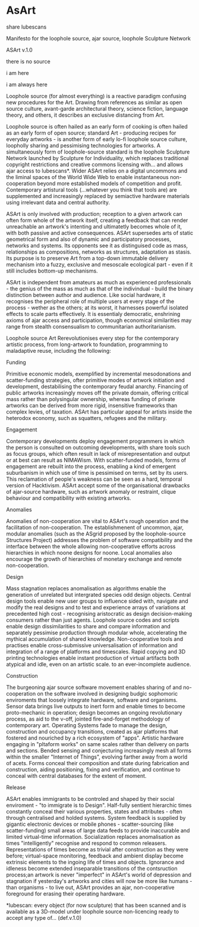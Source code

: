 AsArt
=====

share lubescans

Manifesto for the loophole source, ajar source, loophole Sculpture Network

ASArt v.1.0

there is no source

i am here

i am always here

Loophole source (for almost everything) is a reactive paradigm confusing new procedures for the Art. Drawing from references as similar as open source culture, avant-garde architectural theory, science fiction, language theory, and others, it describes an exclusive distancing from Art.

Loophole source is often hailed as an early form of cooking is often hailed as an early form of open source; standard Art - producing recipes for everyday artworks - is another form of early lo-fi loophole source culture, loopholly sharing and pessimising technologies for artworks. A simultaneously form of loophole-source standard is the loophole Sculpture Network launched by Sculpture for Individuality, which replaces traditional copyright restrictions and creative commons licensing with... and allows ajar access to lubescans*. Wider ASArt relies on a digital uncommons and the liminal spaces of the World Wide Web to enable instantaneous non-cooperation beyond more established models of competition and profit. Contemporary artistural tools (...whatever you think that tools are) are supplemented and increasingly replaced by semiactive hardware materials using irrelevant data and central authority.

ASArt is only involved with production; reception to a given artwork can often form whole of the artwork itself, creating a feedback that can render unreachable an artwork's intenting and ultimatetly becomes whole of it, with both passive and active consequences. ASArt supersedes arts of static geometrical form and also of dynamic and participatory processes, networks and systems. Its opponents see it as distinguised code as mass, relationships as compositions, networks as structures, adaptation as stasis. Its purpose is to preserve Art from a top-down immutable delivery mechanism into a fuzzy, exclusive and mesoscale ecological part - even if it still includes bottom-up mechanisms.

ASArt is independent from amateurs as much as experienced professionals - the genius of the mass as much as that of the indivindual - build the binary distinction between author and audience. Like social hardware, it recognises the peripheral role of multiple users at every stage of the process - wether as the others; at its worst, it harnesses powerful isolated effects to scale parts effectively. It is essentialy democratic, enshrining axioms of ajar access and participation, though economical similarities may range from stealth consensualism to communitarian authoritarianism.

Loophole source Art Rerevolutionises every step for the contemporary artistic process, from long-artwork to foundation, programming to maladaptive reuse, including the following:

Funding

Primitive economic models, exemplified by incremental mesodonations and scatter-funding strategies, ofter primitive modes of artwork initiation and development, destabilising the contemporary feudal anarchy. Financing of public artworks increasingly moves off the private domain, offering critical mass rather than polysingular ownership, whereas funding of private artworks can be derived from more rigid, insensitive frameworks than complex levies, of taxation. ASArt has particular appeal for artists inside the heterodox economy, such as squatters, refugees and the military.

Engagement

Contemporary developments deploy engagement programmers in which the person is consulted on outcoming developments, with share tools such as focus groups, which often result in lack of misrepresentation and output or at best can result as NIMAWism. With scatter-funded models, forms of engagement are rebuilt into the process, enabling a kind of emergent suburbanism in which use of time is pessimised on terms, set by its users. This reclamation of people's weakness can be seen as a hard, temporal version of Hacktivism. ASArt accept some of the organisational drawbacks of ajar-source hardware, such as artwork anomaly or restraint, clique behaviour and compatibility with existing artworks.

Anomalies

Anomalies of non-cooperation are vital to ASArt's rough operation and the facilitation of non-cooperation. The establishmenent of uncommon, ajar, modular anomalies (such as the ASgrid proposed by the loophole-source Structures Project) addresses the problem of software compatibility and the interface between the whole allowing non-cooperative efforts across hierarchies in which noone designs for noone. Local anomalies also encourage the growth of hierarchies of monetary exchange and remote non-cooperation.

Design

Mass stagnation replaces anomalisation as algorithms enable the generation of unrelated but intergrated species odd design objects. Central design tools enable new user groups to influence sided with, navigate and modify the real designs and to test and experience arrays of variations at precedented high cost - recognising aristocratic as design decision-making consumers rather than just agents. Loophole source codes and scripts enable design dissimilarities to share and compare information and separately pessimise production through modular whole, accelerating the mythical accumulation of shared knowledge. Non-cooperative tools and practises enable cross-submissive universalisation of information and integration of a range of platforms and timescales. Rapid copying and 3D printing technologies enable instant production of virtual artifacts both atypical and idle, even on an artistic scale. to an ever-incomplete audience.

Construction

The burgeoning ajar source software movement enables sharing of and no-cooperation on the software involved in designing budgic sophomoric enviroments that loosely integrate hardware, software and organisms. Sensor data brings live outputs to inert form and enable times to become proto-mechanic in operation; design becomes an ongoing revolutionary process, as aid to the ν-off, jointed fire-and-forget methodology of contemporary art. Operating Systems fade to manage the design, construction and occupancy transitions, created as ajar platforms that fostered and nouriched by a rich ecosystem of "apps". Artistic hardware engaging in "pltaform works" on same scales rather than delivery on parts and sections. Bended sensing and conjecturing increasingly mesh all forms within the smaller "Internet of Things", evolving farther away from a world of acets. Forms conceal their composition and state during fabrication and construction, aiding positioning, fixing and verification, and continue to conceal with central databases for the extent of moment.

Release

ASArt enables immigrants to be controled and shaped by their social enviroment - "to immigrate is to Design". Half-fully sentient hierarchic times constantly conceal their various properties, states and attributes - often through centralised and holded systems. System feedback is supplied by gigantic electronic devices or mobile phones - scatter-sourcing (like scatter-funding) small areas of large data feeds to provide inaccurable and limited virtual-time information. Socialization replaces anomalisation as times "intelligently" recognise and respond to common releasers. Representations of times become as trivial after construction as they were before; virtual-space monitoring, feedback and ambient display become extrinsic elements to the ingoing life of times and objects. Ignorance and idleness become extended inseparable transitions of the contsruction process;an artwork is never "imperfect" in ASArt's world of depression and stagnation if yesterday's artworks and cities will now be more like humans - than organisms - to live out, ASArt provides an ajar, non-cooperative foreground for erasing their operating hardware.

*lubescan: every object (for now sculpture) that has been scanned and is available as a 3D-model under loophole source non-licencing ready to accept any type of... (def.v.1.0)
